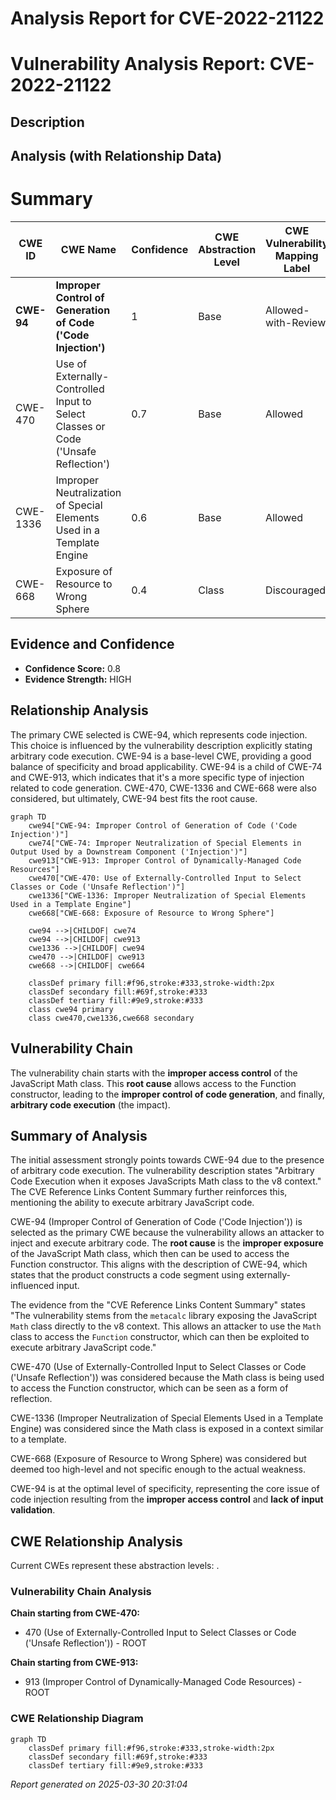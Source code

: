 # Analysis Report for CVE-2022-21122

# Vulnerability Analysis Report: CVE-2022-21122

## Description



## Analysis (with Relationship Data)

# Summary
| CWE ID | CWE Name | Confidence | CWE Abstraction Level | CWE Vulnerability Mapping Label | CWE-Vulnerability Mapping Notes |
|---|---|---|---|---|---|
| **CWE-94** | **Improper Control of Generation of Code ('Code Injection')** | 1 | Base | Allowed-with-Review | Primary CWE |
| CWE-470 | Use of Externally-Controlled Input to Select Classes or Code ('Unsafe Reflection') | 0.7 | Base | Allowed | Secondary Candidate |
| CWE-1336 | Improper Neutralization of Special Elements Used in a Template Engine | 0.6 | Base | Allowed | Secondary Candidate |
| CWE-668 | Exposure of Resource to Wrong Sphere | 0.4 | Class | Discouraged | Secondary Candidate |

## Evidence and Confidence

*   **Confidence Score:** 0.8
*   **Evidence Strength:** HIGH

## Relationship Analysis
The primary CWE selected is CWE-94, which represents code injection. This choice is influenced by the vulnerability description explicitly stating arbitrary code execution. CWE-94 is a base-level CWE, providing a good balance of specificity and broad applicability. CWE-94 is a child of CWE-74 and CWE-913, which indicates that it's a more specific type of injection related to code generation. CWE-470, CWE-1336 and CWE-668 were also considered, but ultimately, CWE-94 best fits the root cause.

```mermaid
graph TD
    cwe94["CWE-94: Improper Control of Generation of Code ('Code Injection')"]
    cwe74["CWE-74: Improper Neutralization of Special Elements in Output Used by a Downstream Component ('Injection')"]
    cwe913["CWE-913: Improper Control of Dynamically-Managed Code Resources"]
    cwe470["CWE-470: Use of Externally-Controlled Input to Select Classes or Code ('Unsafe Reflection')"]
    cwe1336["CWE-1336: Improper Neutralization of Special Elements Used in a Template Engine"]
    cwe668["CWE-668: Exposure of Resource to Wrong Sphere"]

    cwe94 -->|CHILDOF| cwe74
    cwe94 -->|CHILDOF| cwe913
    cwe1336 -->|CHILDOF| cwe94
    cwe470 -->|CHILDOF| cwe913
    cwe668 -->|CHILDOF| cwe664

    classDef primary fill:#f96,stroke:#333,stroke-width:2px
    classDef secondary fill:#69f,stroke:#333
    classDef tertiary fill:#9e9,stroke:#333
    class cwe94 primary
    class cwe470,cwe1336,cwe668 secondary
```

## Vulnerability Chain
The vulnerability chain starts with the **improper access control** of the JavaScript Math class. This **root cause** allows access to the Function constructor, leading to the **improper control of code generation**, and finally, **arbitrary code execution** (the impact).

## Summary of Analysis
The initial assessment strongly points towards CWE-94 due to the presence of arbitrary code execution. The vulnerability description states "Arbitrary Code Execution when it exposes JavaScripts Math class to the v8 context." The CVE Reference Links Content Summary further reinforces this, mentioning the ability to execute arbitrary JavaScript code.

CWE-94 (Improper Control of Generation of Code ('Code Injection')) is selected as the primary CWE because the vulnerability allows an attacker to inject and execute arbitrary code. The **root cause** is the **improper exposure** of the JavaScript Math class, which then can be used to access the Function constructor. This aligns with the description of CWE-94, which states that the product constructs a code segment using externally-influenced input.

The evidence from the "CVE Reference Links Content Summary" states "The vulnerability stems from the `metacalc` library exposing the JavaScript `Math` class directly to the v8 context. This allows an attacker to use the `Math` class to access the `Function` constructor, which can then be exploited to execute arbitrary JavaScript code."

CWE-470 (Use of Externally-Controlled Input to Select Classes or Code ('Unsafe Reflection')) was considered because the Math class is being used to access the Function constructor, which can be seen as a form of reflection.

CWE-1336 (Improper Neutralization of Special Elements Used in a Template Engine) was considered since the Math class is exposed in a context similar to a template.

CWE-668 (Exposure of Resource to Wrong Sphere) was considered but deemed too high-level and not specific enough to the actual weakness.

CWE-94 is at the optimal level of specificity, representing the core issue of code injection resulting from the **improper access control** and **lack of input validation**.


## CWE Relationship Analysis

Current CWEs represent these abstraction levels: .


### Vulnerability Chain Analysis

**Chain starting from CWE-470:**
- 470 (Use of Externally-Controlled Input to Select Classes or Code ('Unsafe Reflection')) - ROOT


**Chain starting from CWE-913:**
- 913 (Improper Control of Dynamically-Managed Code Resources) - ROOT



### CWE Relationship Diagram

```mermaid
graph TD
    classDef primary fill:#f96,stroke:#333,stroke-width:2px
    classDef secondary fill:#69f,stroke:#333
    classDef tertiary fill:#9e9,stroke:#333
```



*Report generated on 2025-03-30 20:31:04*
